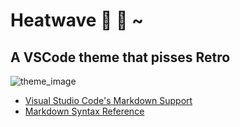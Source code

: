 # Heatwave :rainbow: :pill: ~

## A VSCode theme that pisses Retro

![theme_image](https://i.imgur.com/Vsx7KSG.png)

- [Visual Studio Code's Markdown Support](https://code.visualstudio.com/docs/languages/markdown)
- [Markdown Syntax Reference](https://help.github.com/articles/markdown-basics/)

